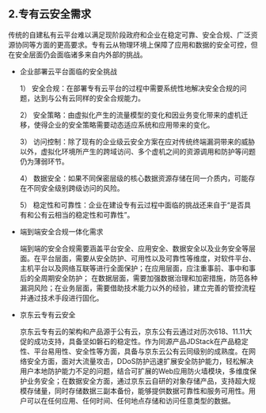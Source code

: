 ## 2.专有云安全需求

传统的自建私有云平台难以满足现阶段政府和企业在稳定可靠、安全合规、广泛资源协同等方面的更高要求。专有云从物理环境上保障了应用和数据的安全可控，但在安全层面仍会面临诸多来自内外部的挑战。

- 企业部署云平台面临的安全挑战

  1）	安全合规：在部署专有云平台的过程中需要系统性地解决安全合规的问题，达到与公有云同样的安全合规能力。

  2）	安全策略：由虚拟化产生的流量模型的变化和因业务变化带来的虚机迁移，使得企业的安全策略需要动态适应系统和应用带来的变化。

  3）	访问控制：除了现有的企业级云安全方案在应对传统终端漏洞带来的威胁以外，虚拟化环境所产生的跨域访问、多个虚机之间的资源调用和防护等问题仍为薄弱环节。

  4）	数据安全：如果不同保密层级的核心数据资源存储在同一介质内，可能存在不同安全级别跨级访问的风险。

  5）	稳定性和可靠性：企业在建设专有云过程中面临的挑战还来自于“是否具有和公有云相当的稳定性和可靠性”。

- 端到端安全合规一体化需求

  端到端的安全合规需要涵盖平台安全、应用安全、数据安全以及业务安全等层面。在平台层面，需要从安全防护、可用性以及可靠性等维度，对软件平台、主机平台以及网络互联等进行全面保护；在应用层面，应注重事前、事中和事后的全周期安全防护； 在数据层面，需要加强数据治理和加密措施，防范各种漏洞风险；在业务层面，需要借助技术能力以外的经验，建立完善的管控流程并通过技术手段进行固化。

- 京东云专有云安全

  京东云专有云的架构和产品源于公有云，京东公有云通过对历次618、11.11大促的成功支持，具备坚如磐石的稳定性。作为同源产品JDStack在产品稳定性、平台易用性、安全性等方面，具备与京东云公有云同级别的成熟度。在网络安全方面，面对大流量攻击，DDoS防护迅速扩展安全防护能力，轻松解决用户本地防护能力不足的问题，结合可扩展的Web应用防火墙模块，多维度保护业务安全；在数据安全方面，通过京东云自研的对象存储产品，支持超大规模存储量，同时存储数据三副本备份，能够提供数据可靠性和服务可用性。用户可以在任何应用、任何时间、任何地点存储和访问任意类型的数据。
